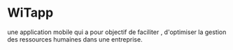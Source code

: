 # WiTapp
une application mobile qui a pour objectif de faciliter , d'optimiser la gestion des ressources  humaines dans une entreprise.
